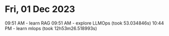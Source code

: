 # Fri, 01 Dec 2023

09:51 AM - learn RAG
09:51 AM - explore LLMOps (took 53.034846s)
10:44 PM - learn mlops (took 12h53m26.518993s)
